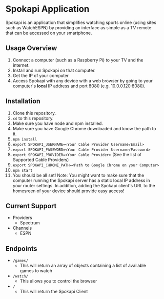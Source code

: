 # Spokapi Application

Spokapi is an application that simplifies watching sports online (using sites such as WatchESPN) by providing an interface as simple as a TV remote that can be accessed on your smartphone.

## Usage Overview
1. Connect a computer (such as a Raspberry Pi) to your TV and the internet.
2. Install and run Spokapi on that computer.
3. Get the IP of your computer
4. Access Spokapi with any device with a web browser by going to your computer's **local** IP address and port 8080 (e.g. 10.0.0.120:8080).

## Installation
1. Clone this repository.
2. `cd` to this repository.
3. Make sure you have node and npm installed.
4. Make sure you have Google Chrome downloaded and know the path to it.
5. `npm install`
7. `export SPOKAPI_USERNAME=<Your Cable Provider Username/Email>`
8. `export SPOKAPI_PASSWORD=<Your Cable Provider Username/Password>`
9. `export SPOKAPI_PROVIDER=<Your Cable Provider>` (See the list of Supported Cable Providers)
11. `export SPOKAPI_CHROME_PATH=<Path to Google Chrome on your Computer>`
11. `npm start`
12. You should be all set! Note: You might want to make sure that the computer running the Spokapi server has a static local IP address in your router settings. In addition, adding the Spokapi client's URL to the homesreen of your device should provide easy access!

## Current Support
- Providers
    - Spectrum
- Channels
    - ESPN

## Endpoints
- `/games/`
    - This will return an array of objects containing a list of available games to watch
- `/watch/`
    - This allows you to control the browser
- `/`
    - This will return the Spokapi Client